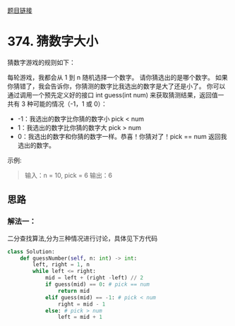 [题目链接](https://leetcode-cn.com/problems/guess-number-higher-or-lower/)
# 374. 猜数字大小
猜数字游戏的规则如下：

每轮游戏，我都会从 1 到 n 随机选择一个数字。 请你猜选出的是哪个数字。
如果你猜错了，我会告诉你，你猜测的数字比我选出的数字是大了还是小了。
你可以通过调用一个预先定义好的接口 int guess(int num) 来获取猜测结果，返回值一共有 3 种可能的情况（-1，1 或 0）：

* -1：我选出的数字比你猜的数字小 pick < num
* 1：我选出的数字比你猜的数字大 pick > num
* 0：我选出的数字和你猜的数字一样。恭喜！你猜对了！pick == num
返回我选出的数字。
  
示例:
>输入：n = 10, pick = 6
输出：6



## 思路

### 解法一：
二分查找算法,分为三种情况进行讨论，具体见下方代码
```python
class Solution:
    def guessNumber(self, n: int) -> int:
        left, right = 1, n
        while left <= right:
            mid = left + (right -left) // 2
            if guess(mid) == 0: # pick == num
                return mid
            elif guess(mid) == -1: # pick < num
                right = mid - 1
            else: # pick > num
                left = mid + 1
```

